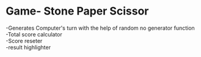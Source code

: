 # Game- Stone Paper Scissor
-Generates Computer's turn with the help of random no generator function\
-Total score calculator\
-Score reseter\
-result highlighter
